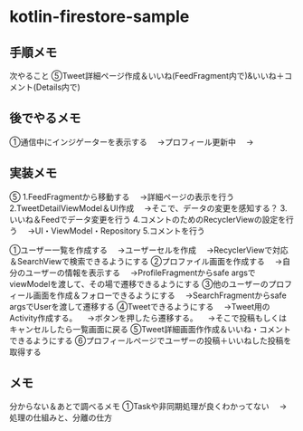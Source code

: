 # kotlin-firestore-sample

## 手順メモ
次やること
⑤Tweet詳細ページ作成＆いいね(FeedFragment内で)&いいね＋コメント(Details内で)

## 後でやるメモ
①通信中にインジゲーターを表示する
　→プロフィール更新中
　→

## 実装メモ
⑤
1.FeedFragmentから移動する
　→詳細ページの表示を行う
2.TweetDetailViewModel＆UI作成
　→そこで、データの変更を感知する？
3.いいね＆Feedでデータ変更を行う
4.コメントのためのRecyclerViewの設定を行う
　→UI・ViewModel・Repository
5.コメントを行う


①ユーザー一覧を作成する
　→ユーザーセルを作成
　→RecyclerViewで対応＆SearchViewで検索できるようにする
②プロファイル画面を作成する
　→自分のユーザーの情報を表示する
　→ProfileFragmentからsafe argsでviewModelを渡して、その場で遷移できるようにする
③他のユーザーのプロフィール画面を作成＆フォローできるようにする
　→SearchFragmentからsafe argsでUserを渡して遷移する
④Tweetできるようにする
　→Tweet用のActivity作成する。
　→ボタンを押したら遷移する。
　→そこで投稿もしくはキャンセルしたら一覧画面に戻る
⑤Tweet詳細画面作作成＆いいね・コメントできるようにする
⑥プロフィールページでユーザーの投稿＋いいねした投稿を取得する
　


## メモ
分からない＆あとで調べるメモ
①Taskや非同期処理が良くわかってない
　→処理の仕組みと、分離の仕方


